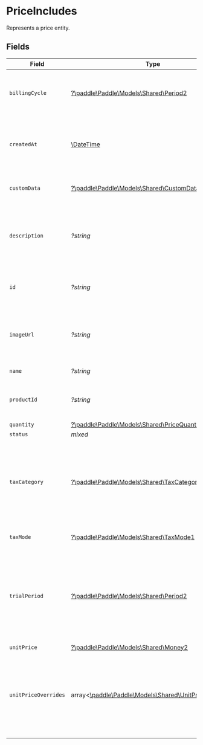 # PriceIncludes

Represents a price entity.


## Fields

| Field                                                                                                                                                             | Type                                                                                                                                                              | Required                                                                                                                                                          | Description                                                                                                                                                       | Example                                                                                                                                                           |
| ----------------------------------------------------------------------------------------------------------------------------------------------------------------- | ----------------------------------------------------------------------------------------------------------------------------------------------------------------- | ----------------------------------------------------------------------------------------------------------------------------------------------------------------- | ----------------------------------------------------------------------------------------------------------------------------------------------------------------- | ----------------------------------------------------------------------------------------------------------------------------------------------------------------- |
| `billingCycle`                                                                                                                                                    | [?\paddle\Paddle\Models\Shared\Period2](../../models/shared/Period2.md)                                                                                           | :heavy_minus_sign:                                                                                                                                                | How often this price should be charged. `null` if price is non-recurring (one-time).                                                                              |                                                                                                                                                                   |
| `createdAt`                                                                                                                                                       | [\DateTime](https://www.php.net/manual/en/class.datetime.php)                                                                                                     | :heavy_minus_sign:                                                                                                                                                | RFC 3339 datetime string of when this entity was created. Set automatically by Paddle.                                                                            | 2024-10-12T07:20:50.52Z                                                                                                                                           |
| `customData`                                                                                                                                                      | [?\paddle\Paddle\Models\Shared\CustomData](../../models/shared/CustomData.md)                                                                                     | :heavy_minus_sign:                                                                                                                                                | Your own structured key-value data.                                                                                                                               |                                                                                                                                                                   |
| `description`                                                                                                                                                     | *?string*                                                                                                                                                         | :heavy_minus_sign:                                                                                                                                                | Short description for this product. Included in the checkout and on some customer documents.                                                                      |                                                                                                                                                                   |
| `id`                                                                                                                                                              | *?string*                                                                                                                                                         | :heavy_minus_sign:                                                                                                                                                | Unique Paddle ID for this product, prefixed with `pro_`.                                                                                                          | pro_01gsz97mq9pa4fkyy0wqenepkz                                                                                                                                    |
| `imageUrl`                                                                                                                                                        | *?string*                                                                                                                                                         | :heavy_minus_sign:                                                                                                                                                | Image for this product. Included in the checkout and on some customer documents.                                                                                  |                                                                                                                                                                   |
| `name`                                                                                                                                                            | *?string*                                                                                                                                                         | :heavy_minus_sign:                                                                                                                                                | Name of this product.                                                                                                                                             |                                                                                                                                                                   |
| `productId`                                                                                                                                                       | *?string*                                                                                                                                                         | :heavy_minus_sign:                                                                                                                                                | Unique Paddle ID for this product, prefixed with `pro_`.                                                                                                          | pro_01gsz97mq9pa4fkyy0wqenepkz                                                                                                                                    |
| `quantity`                                                                                                                                                        | [?\paddle\Paddle\Models\Shared\PriceQuantity](../../models/shared/PriceQuantity.md)                                                                               | :heavy_minus_sign:                                                                                                                                                | N/A                                                                                                                                                               |                                                                                                                                                                   |
| `status`                                                                                                                                                          | *mixed*                                                                                                                                                           | :heavy_minus_sign:                                                                                                                                                | N/A                                                                                                                                                               |                                                                                                                                                                   |
| `taxCategory`                                                                                                                                                     | [?\paddle\Paddle\Models\Shared\TaxCategory1](../../models/shared/TaxCategory1.md)                                                                                 | :heavy_minus_sign:                                                                                                                                                | Tax category for this product. Used for charging the correct rate of tax. Selected tax category must be enabled on your Paddle account.                           |                                                                                                                                                                   |
| `taxMode`                                                                                                                                                         | [?\paddle\Paddle\Models\Shared\TaxMode1](../../models/shared/TaxMode1.md)                                                                                         | :heavy_minus_sign:                                                                                                                                                | How tax is calculated for this price.                                                                                                                             |                                                                                                                                                                   |
| `trialPeriod`                                                                                                                                                     | [?\paddle\Paddle\Models\Shared\Period2](../../models/shared/Period2.md)                                                                                           | :heavy_minus_sign:                                                                                                                                                | Trial period for the product related to this price. The billing cycle begins once the trial period is over. `null` for no trial period. Requires `billing_cycle`. |                                                                                                                                                                   |
| `unitPrice`                                                                                                                                                       | [?\paddle\Paddle\Models\Shared\Money2](../../models/shared/Money2.md)                                                                                             | :heavy_minus_sign:                                                                                                                                                | N/A                                                                                                                                                               |                                                                                                                                                                   |
| `unitPriceOverrides`                                                                                                                                              | array<[\paddle\Paddle\Models\Shared\UnitPriceOverride](../../models/shared/UnitPriceOverride.md)>                                                                 | :heavy_minus_sign:                                                                                                                                                | List of unit price overrides. Use to override the base price with a custom price and currency for a country or group of countries.                                |                                                                                                                                                                   |
